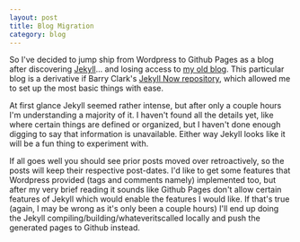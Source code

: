 ```yaml
---
layout: post
title: Blog Migration
category: blog
---
```


So I've decided to jump ship from Wordpress to Github Pages as a blog after discovering [Jekyll](http://jekyllrb.com/)... and losing access to [my old blog](http://numbuhfour.wordpress.com/).
This particular blog is a derivative if Barry Clark's [Jekyll Now repository](https://github.com/barryclark/jekyll-now), which allowed me to set up the most basic things with ease.

At first glance Jekyll seemed rather intense, but after only a couple hours I'm understanding a majority of it. I haven't found all the details yet, like where certain things are defined or organized, but I haven't done enough digging to say that information is unavailable. Either way Jekyll looks like it will be a fun thing to experiment with.

If all goes well you should see prior posts moved over retroactively, so the posts will keep their respective post-dates. I'd like to get some features that Wordpress provided (tags and comments namely) implemented too, but after my very brief reading it sounds like Github Pages don't allow certain features of Jekyll which would enable the features I would like. If that's true (again, I may be wrong as it's only been a couple hours) I'll end up doing the Jekyll compiling/building/whateveritscalled locally and push the generated pages to Github instead.
